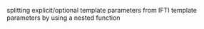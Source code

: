 splitting explicit/optional template parameters from IFTI template parameters by using a nested function
